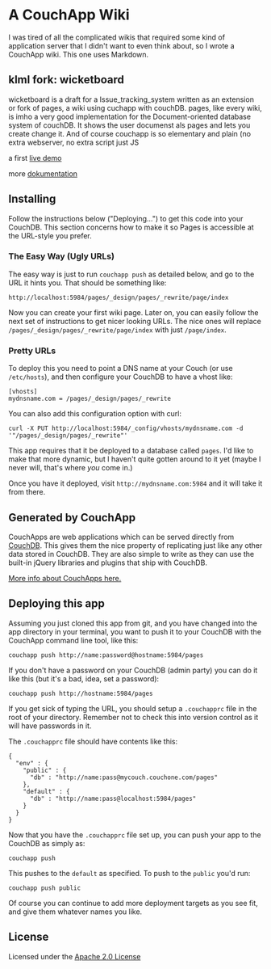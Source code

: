 # A CouchApp Wiki

I was tired of all the complicated wikis that required some kind of application server that I didn't want to even think about, so I wrote a CouchApp wiki. This one uses Markdown.

## klml fork: wicketboard
wicketboard is a draft for a Issue_tracking_system written as an extension or fork of pages, a wiki using cuchapp with couchDB. pages, like every wiki, is imho a very good implementation for the Document-oriented database system of couchDB. It shows the user documenst als pages and lets you create change it. And of course couchapp is so elementary and plain (no extra webserver, no extra script just JS

a first [live demo](http://klml.couchone.com/wicket/_design/pages/_rewrite/tickets/all)

more [dokumentation](http://umija.org/dev:wicket)

## Installing

Follow the instructions below ("Deploying...") to get this code into your CouchDB. This section concerns how to make it so Pages is accessible at the URL-style you prefer.

### The Easy Way (Ugly URLs)

The easy way is just to run `couchapp push` as detailed below, and go to the URL it hints you. That should be something like:

    http://localhost:5984/pages/_design/pages/_rewrite/page/index

Now you can create your first wiki page. Later on, you can easily follow the next set of instructions to get nicer looking URLs. The nice ones will replace `/pages/_design/pages/_rewrite/page/index` with just `/page/index`.

### Pretty URLs

To deploy this you need to point a DNS name at your Couch (or use `/etc/hosts`), and then configure your CouchDB to have a vhost like:

    [vhosts]
    mydnsname.com = /pages/_design/pages/_rewrite

You can also add this configuration option with curl:

    curl -X PUT http://localhost:5984/_config/vhosts/mydnsname.com -d '"/pages/_design/pages/_rewrite"'

This app requires that it be deployed to a database called `pages`. I'd like to make that more dynamic, but I haven't quite gotten around to it yet (maybe I never will, that's where *you* come in.)

Once you have it deployed, visit `http://mydnsname.com:5984` and it will take it from there.


## Generated by CouchApp

CouchApps are web applications which can be served directly from [CouchDB](http://couchdb.apache.org). This gives them the nice property of replicating just like any other data stored in CouchDB. They are also simple to write as they can use the built-in jQuery libraries and plugins that ship with CouchDB.

[More info about CouchApps here.](http://couchapp.org)

## Deploying this app

Assuming you just cloned this app from git, and you have changed into the app directory in your terminal, you want to push it to your CouchDB with the CouchApp command line tool, like this:

    couchapp push http://name:password@hostname:5984/pages

If you don't have a password on your CouchDB (admin party) you can do it like this (but it's a bad, idea, set a password):

    couchapp push http://hostname:5984/pages

If you get sick of typing the URL, you should setup a `.couchapprc` file in the root of your directory. Remember not to check this into version control as it will have passwords in it.

The `.couchapprc` file should have contents like this:

    {
      "env" : {
        "public" : {
          "db" : "http://name:pass@mycouch.couchone.com/pages"
        },
        "default" : {
          "db" : "http://name:pass@localhost:5984/pages"
        }
      }
    }

Now that you have the `.couchapprc` file set up, you can push your app to the CouchDB as simply as:

    couchapp push

This pushes to the `default` as specified. To push to the `public` you'd run:

    couchapp push public

Of course you can continue to add more deployment targets as you see fit, and give them whatever names you like.


## License

Licensed under the [Apache 2.0 License](http://www.apache.org/licenses/LICENSE-2.0.html)
